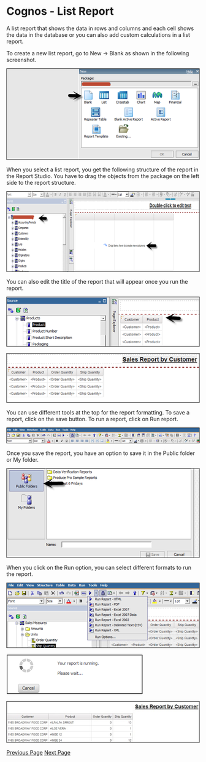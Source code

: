 # Cognos - List Report
A list report that shows the data in rows and columns and each cell shows the data in the database or you can also add custom calculations in a list report.

To create a new list report, go to New → Blank as shown in the following screenshot.

![Blank](../cognos/images/blank.jpg)

When you select a list report, you get the following structure of the report in the Report Studio. You have to drag the objects from the package on the left side to the report structure.

![Report Structure](../cognos/images/report_structure.jpg)

You can also edit the title of the report that will appear once you run the report.

![Product](../cognos/images/product.jpg)



![Sales Report by customer](../cognos/images/sales_report_by_customer.jpg)

You can use different tools at the top for the report formatting. To save a report, click on the save button. To run a report, click on Run  report.

![Run Report](../cognos/images/run_report.jpg)

Once you save the report, you have an option to save it in the Public folder or My folder.

![Public Folder](../cognos/images/public_folder.jpg)

When you click on the Run option, you can select different formats to run the report.

![Select Different Formats](../cognos/images/select_different_formats.jpg)



![Report is running](../cognos/images/report_is_running.jpg)



![Sales Report](../cognos/images/sales_report.jpg)


[Previous Page](../cognos/cognos_report_templates.md) [Next Page](../cognos/cognos_crosstab_report.md) 
